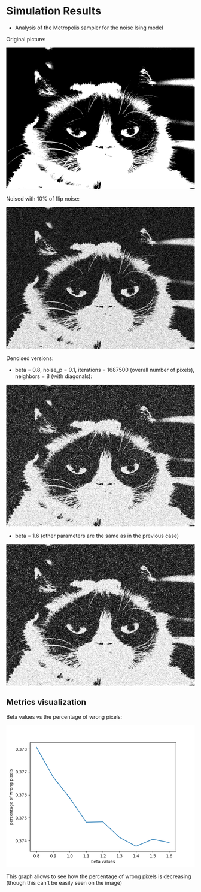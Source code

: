 # Simulation Results

* Analysis of the Metropolis sampler for the noise Ising model

Original picture:

![](https://github.com/veronikaro/MonteCarloMarkovChainMethods/blob/master/MCMC/Binary%20images/bw_grumpy_cat.jpg)

Noised with 10% of flip noise:

![](https://github.com/veronikaro/MonteCarloMarkovChainMethods/blob/master/MCMC/Noisy%20images/noised_10.0%25_grumpy_cat.jpg)

Denoised versions: 

* beta = 0.8, noise_p = 0.1, iterations = 1687500 (overall number of pixels), neighbors = 8 (with diagonals):

![](https://github.com/veronikaro/MonteCarloMarkovChainMethods/blob/master/MCMC/Results/result_beta%3D0.8_noise_p%3D0.1_iter%3D1687500_neighbors%3D8.jpeg)

* beta = 1.6 (other parameters are the same as in the previous case)

![](https://github.com/veronikaro/MonteCarloMarkovChainMethods/blob/master/MCMC/Results/result_beta%3D1.6_noise_p%3D0.1_iter%3D1687500_neighbors%3D8.jpeg)


## Metrics visualization

Beta values vs the percentage of wrong pixels:

![](https://github.com/veronikaro/MonteCarloMarkovChainMethods/blob/master/Images%20%26%20results/Graphs/beta_vs_wrong_pixels_percentage_noise_p%3D0.1_iter%3D1687500_neighbors%3D8.png)

This graph allows to see how the percentage of wrong pixels is decreasing (though this can't be easily seen on the image)
